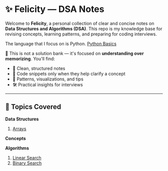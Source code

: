 # ✨ Felicity — DSA Notes

Welcome to **Felicity**, a personal collection of clear and concise notes on **Data Structures and Algorithms (DSA)**. This repo is my knowledge base for revising concepts, learning patterns, and preparing for coding interviews.

The language that I focus on is Python.
[Python Basics](/Python%20Basics/)

📌 This is not a solution bank — it's focused on **understanding over memorizing**. You'll find:

- 📘 Clean, structured notes
- 🔹 Code snippets only when they help clarify a concept
- 🧠 Patterns, visualizations, and tips
- 🛠️ Practical insights for interviews

---

## 🧠 Topics Covered
**Data Structures**
1. [Arrays](./Arrays/arrays.md)

**Concepts**

**Algorithms**
1. [Linear Search](./Arrays/linearsearch.py)
2. [Binary Search](./Arrays/binarysearch.py)
